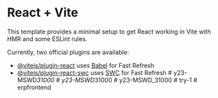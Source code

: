 # React + Vite

This template provides a minimal setup to get React working in Vite with HMR and some ESLint rules.

Currently, two official plugins are available:

- [@vitejs/plugin-react](https://github.com/vitejs/vite-plugin-react/blob/main/packages/plugin-react/README.md) uses [Babel](https://babeljs.io/) for Fast Refresh
- [@vitejs/plugin-react-swc](https://github.com/vitejs/vite-plugin-react-swc) uses [SWC](https://swc.rs/) for Fast Refresh
#   y 2 3 - M S W D _ 3 1 0 0 0  
 #   y 2 3 - M S W D _ 3 1 0 0 0  
 #   y 2 3 - M S W D _ 3 1 0 0 0  
 #   t r y - 1  
 #   e r p f r o n t e n d  
 